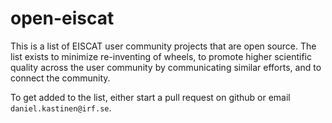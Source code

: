 # open-eiscat

This is a list of EISCAT user community projects that are open source. The list exists to minimize re-inventing of wheels, to promote higher scientific quality across the user community by communicating similar efforts, and to connect the community. 

To get added to the list, either start a pull request on github or email `daniel.kastinen@irf.se`. 
